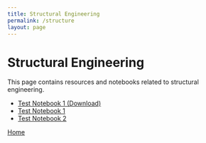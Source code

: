 ```yaml
---
title: Structural Engineering
permalink: /structure
layout: page
---
```


# Structural Engineering

This page contains resources and notebooks related to structural engineering. 

- [Test Notebook 1 (Download)](/structure/test.ipynb)
- [Test Notebook 1](https://github.com/hkaragah/hkaragah.github.io/blob/main/structure/test.ipynb)
- [Test Notebook 2](/structure/test-notebook.md)

[Home](/)
